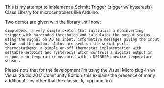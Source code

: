 This is my attempt to implement a Schmitt Trigger (trigger w/ hysteresis) Class Library for microcontrollers like Arduino.

Two demos are given with the library until now:

    simpleDemo: a very simple sketch that initialize a noninverting trigger with hardcoded thresholds and calculates the output status using the signal on A0 as input; informative messages giving the input value and the output status are sent on the serial port.
    thermostatDemo: a simple on-off thermostat implementation with settable setpoint and hysteresis which controls a digital output in response to temperature measured with a DS18B20 onewire temperature sensor.

Please note that for the development I'm using the Visual Micro plug-in w/ Visual Studio 2017 Community Edition; this explains the presence of many additional files other that the classic .h, .cpp and .ino